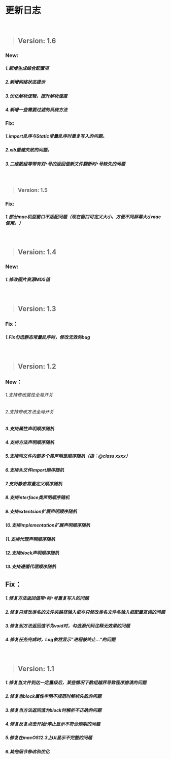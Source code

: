 # 更新日志
<br> 

> ## Version: 1.6
### New:
##### 1.新增生成综合配置项
##### 2.新增网络状态提示
##### 3.优化解析逻辑，提升解析速度
##### 4.新增一些需要过滤的系统方法

### Fix:
##### 1.import乱序与Static常量乱序时重复写入的问题。
##### 2.xib重建失败的问题。
##### 3.二维数组等带有双`*`号的返回值新文件翻新时`*`号缺失的问题
<br> 

> ### Version: 1.5
### Fix:
##### 1.部分mac机型窗口不适配问题（现在窗口可定义大小，方便不同屏幕大小mac使用。）
<br> 

> ## Version: 1.4
### New:
##### 1.修改图片资源MD5值
<br> 

> ## Version: 1.3
### Fix：
##### 1.Fix勾选静态常量乱序时，修改无效的bug
<br> 

> ## Version: 1.2
### New：
###### 1.支持修改属性全局开关
###### 2.支持修改方法全局开关
##### 3.支持属性声明顺序随机
##### 4.支持方法声明顺序随机
##### 5.支持同文件内部多个类声明是顺序随机（指：@class xxxx）
##### 6.支持头文件import顺序随机
##### 7.支持静态常量定义顺序随机
##### 8.支持interface类声明顺序随机
##### 9.支持extentsion扩展声明顺序随机
##### 10.支持implementation扩展声明顺序随机
##### 11.支持代理声明顺序随机
##### 12.支持block声明顺序随机
##### 13.支持遵循代理顺序随机

## Fix：
##### 1.修复方法返回值带```*```时```*```号重复写入的问题
##### 2.修复只修改类名的文件夹路径输入框与只修改类名文件名输入框配置互调的问题
##### 3.修复到方法返回值不为void时，勾选源代码注释无效果的问题
##### 4.修复任务完成时，Log依然显示"进程被终止..."的问题
<br> 

> ## Version: 1.1 
##### 1.修复当文件到达一定量级后，某些情况下数组越界导致程序崩溃的问题
##### 2.修复当block属性申明不规范时解析失败的问题
##### 3.修复当方法返回值为block时解析不正确的问题
##### 4.修复反复点击开始/停止显示不符合预期的问题
##### 5.修复在macOS12.3上UI显示不完整的问题
##### 6.其他细节修改和优化

